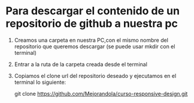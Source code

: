 Para descargar el contenido de un repositorio de github a nuestra pc
===========



1. Creamos una carpeta en nuestra PC,con el mismo nombre del repositorio que queremos descargar (se puede usar mkdir con el terminal)
2. Entrar a la ruta de la carpeta creada desde el terminal
3. Copiamos el clone url del repositorio deseado y ejecutamos en el terminal lo siguiente:

	git clone https://github.com/Mejorandola/curso-responsive-design.git
